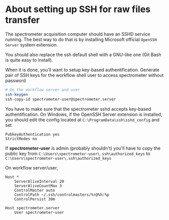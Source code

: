 # About setting up SSH for raw files transfer

The spectrometer acquisition computer should have an SSHD service running. The best way to do that is by installing Microsoft official `OpenSSH Server` system extension.

You should also replace the ssh default shell with a GNU-like one (Git Bash is quite easy to install).

When it is done, you'll want to setup key-based authentification. Generate pair of SSH keys for the workflow shell user to access spectrometer without password
```bash
# On the workflow server and user
ssh-keygen
ssh-copy-id spectrometer-user@spectrometer.server
```
You have to make sure that the spectrometer sshd accepts key-based authentification.
On Windows, if the OpenSSH Server extension is installed, you should edit the config located at `C:\ProgramData\ssh\sshd_config` and set
```
PubkeyAuthentication yes
StrictModes no
```
If **spectrometer-user** is admin (probably shouldn't) you'll have to copy the public key from `C:\Users\spectrometer-user\.ssh\authorized_keys` to  `C:\Users\spectrometer-user\.ssh\authorized_keys`

On workflow server/user,
```
Host *
    ServerAliveInterval 20
    ServerAliveCountMax 3
    ControlMaster auto
    ControlPath ~/.ssh/controlmasters/%r@%h:%p
    ControlPersist 30m

Host spectrometer.server
    User spectrometer-user
```
